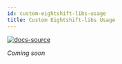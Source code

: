 ```yaml
---
id: custom-eightshift-libs-usage
title: Custom Eightshift-libs Usage
---
```


[![docs-source](https://img.shields.io/badge/source-eigthshift--libs-blue?style=for-the-badge&logo=php&labelColor=2a2a2a)](https://github.com/infinum/eightshift-libs)

*Coming soon*
